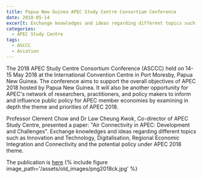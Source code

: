```yaml
---
title: Papua New Guinea APEC Study Centre Consortium Conference
date: 2018-05-14
excer[t: Exchange knowledges and ideas regarding different topics such as Innovation and Technology, Digitalisation, Regional Economic Integration and Connectivity and the potential policy under APEC 2018 theme.
categories:
  - APEC Study Centre
tags:
  - ASCCC
  - Aviation
---
```

The 2018 APEC Study Centre Consortium Conference (ASCCC) held on 14-15 May 2018 at the International Convention Centre in Port Moresby, Papua New Guinea. The conference aims to support the overall objectives of APEC 2018 hosted by Papua New Guinea. It will also be another opportunity for APEC's network of researchers, practitioners, and policy makers to inform and influence public policy for APEC member economies by examining in depth the theme and priorities of APEC 2018.

Professor Clement Chow and Dr Law Cheung Kwok, Co-director of APEC Study Centre, presented a paper: "Air Connectivity in APEC: Development and Challenges". Exchange knowledges and ideas regarding different topics such as Innovation and Technology, Digitalisation, Regional Economic Integration and Connectivity and the potential policy under APEC 2018 theme.

The publication is [here](/assets/pub_files/Air_Connectivity_in_APEC_Development_and_Challenges.pdf)
{% include figure image_path='/assets/old_images/png2018ck.jpg' %}